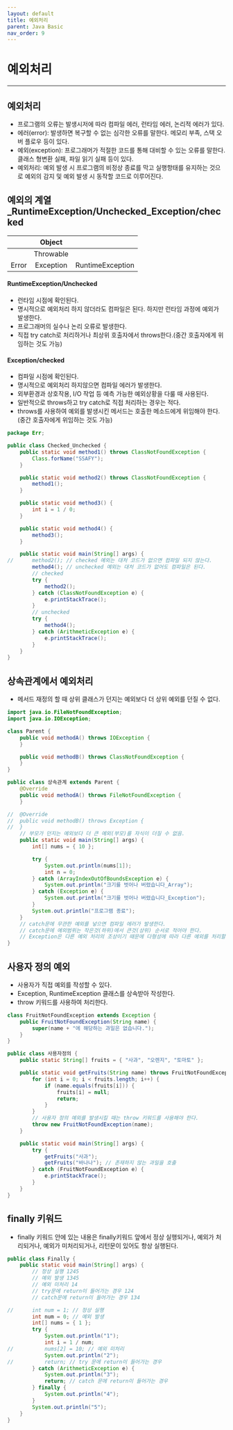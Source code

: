 ```yaml
---
layout: default
title: 예외처리
parent: Java Basic
nav_order: 9
---
```


# 예외처리

---

## 예외처리

- 프로그램의 오류는 발생시저에 따라 컴파일 에러, 런타임 에러, 논리적 에러가 있다.
- 에러(error): 발생하면 복구할 수 없는 심각한 오류를 말한다. 메모리 부족, 스택 오버 플로우 등이 있다.
- 예외(exception): 프로그래머가 적절한 코드를 통해 대비할 수 있는 오류를 말한다. 클래스 형변환 실패, 파일 읽기 실패 등이 있다.
- 예외처리: 예외 발생 시 프로그램의 비정상 종료를 막고 실행항태를 유지하는 것으로 예외의 감지 및 예외 발생 시 동작할 코드로 이루어진다.

## 예외의 계열\_RuntimeException/Unchecked_Exception/checked

|       |  Object   |                  |
| :---: | :-------: | :--------------: |
|       | Throwable |
| Error | Exception | RuntimeException |

#### RuntimeException/Unchecked

- 런타임 시점에 확인된다.
- 명시적으로 예외처리 하지 않더라도 컴파일은 된다. 하지만 런타임 과정에 예외가 발생한다.
- 프로그래머의 실수나 논리 오류로 발생한다.
- 직접 try catch로 처리하거나 최상위 호출자에서 throws한다.(중간 호출자에게 위임하는 것도 가능)

#### Exception/checked

- 컴파일 시점에 확인된다.
- 명시적으로 예외처리 하지않으면 컴파일 에러가 발생한다.
- 외부환경과 상호작용, I/O 작업 등 예측 가능한 예외상황을 다룰 때 사용된다.
- 일반적으로 throws하고 try catch로 직접 처리하는 경우는 적다.
- throws를 사용하여 예외를 발생시킨 메서드는 호출한 메소드에게 위임해야 한다.(중간 호출자에게 위임하는 것도 가능)

```java
package Err;

public class Checked_Unchecked {
	public static void method1() throws ClassNotFoundException {
		Class.forName("SSAFY");
	}

	public static void method2() throws ClassNotFoundException {
		method1();
	}

	public static void method3() {
		int i = 1 / 0;
	}

	public static void method4() {
		method3();
	}

	public static void main(String[] args) {
//		method2(); // checked 예외는 대처 코드가 없으면 컴파일 되지 않는다.
		method4(); // unchecked 예외는 대처 코드가 없어도 컴파일은 된다.
		// checked
		try {
			method2();
		} catch (ClassNotFoundException e) {
			e.printStackTrace();
		}
		// unchecked
		try {
			method4();
		} catch (ArithmeticException e) {
			e.printStackTrace();
		}
	}
}
```

## 상속관계에서 예외처리

- 메서드 재정의 할 때 상위 클래스가 던지는 예외보다 더 상위 예외를 던질 수 없다.

```java
import java.io.FileNotFoundException;
import java.io.IOException;

class Parent {
	public void methodA() throws IOException {
	}

	public void methodB() throws ClassNotFoundException {
	}
}

public class 상속관계 extends Parent {
	@Override
	public void methodA() throws FileNotFoundException {
	}

//	@Override
//	public void methodB() throws Exception {
//	}
	// 부모가 던지는 예외보다 더 큰 예외(부모)를 자식이 더질 수 없음.
	public static void main(String[] args) {
		int[] nums = { 10 };

		try {
			System.out.println(nums[1]);
			int n = 0;
		} catch (ArrayIndexOutOfBoundsException e) {
			System.out.println("크기를 벗어나 버렸습니다_Array");
		} catch (Exception e) {
			System.out.println("크기를 벗어나 버렸습니다_Exception");
		}
		System.out.println("프로그램 종료");
	}
	// catch문에 무관한 예외를 넣으면 컴파일 에러가 발생한다.
	// catch문에 예외범위는 작은것(하위)에서 큰것(상위) 순서로 적어야 한다.
	// Exception은 다른 예외 처리의 조상이기 때문에 다형성에 따라 다른 예외를 처리할 수 있다.
}
```

## 사용자 정의 예외

- 사용자가 직접 예외를 작성할 수 있다.
- Exception, RuntimeException 클래스를 상속받아 작성한다.
- throw 키워드를 사용하여 처리한다.

```java
class FruitNotFoundException extends Exception {
	public FruitNotFoundException(String name) {
		super(name + "에 해당하는 과일은 없습니다.");
	}
}

public class 사용자정의 {
	public static String[] fruits = { "사과", "오렌지", "토마토" };

	public static void getFruits(String name) throws FruitNotFoundException {
		for (int i = 0; i < fruits.length; i++) {
			if (name.equals(fruits[i])) {
				fruits[i] = null;
				return;
			}
		}
		// 사용자 정의 예외를 발생시킬 때는 throw 키워드를 사용해야 한다.
		throw new FruitNotFoundException(name);
	}

	public static void main(String[] args) {
		try {
			getFruits("사과");
			getFruits("바나나"); // 존재하지 않는 과일을 호출
		} catch (FruitNotFoundException e) {
			e.printStackTrace();
		}
	}
}
```

## finally 키워드

- finally 키워드 안에 있는 내용은 finally키워드 앞에서 정상 실행되거나, 예외가 처리되거나, 예외가 미처리되거나, 리턴문이 있어도 항상 실행된다.

```java
public class Finally {
	public static void main(String[] args) {
		// 정상 실행 1245
		// 예외 발생 1345
		// 예외 미처리 14
		// try문에 return이 들어가는 경우 124
		// catch문에 return이 들어가는 경우 134

//		int num = 1; // 정상 실행
		int num = 0; // 예외 발생
		int[] nums = { 1 };
		try {
			System.out.println("1");
			int i = 1 / num;
//			nums[2] = 10; // 예외 미처리
			System.out.println("2");
//			return; // try 문에 return이 들어가는 경우
		} catch (ArithmeticException e) {
			System.out.println("3");
			return; // catch 문에 return이 들어가는 경우
		} finally {
			System.out.println("4");
		}
		System.out.println("5");
	}
}
```
